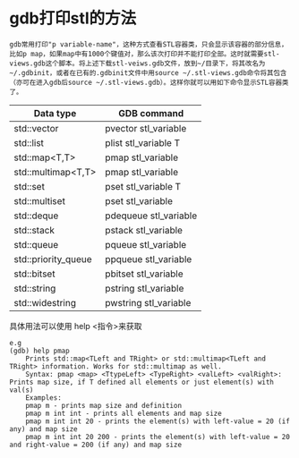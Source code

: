 <!--
 * @Author: your name
 * @Date: 2021-08-09 11:37:38
 * @LastEditTime: 2021-12-01 09:53:08
 * @LastEditors: Please set LastEditors
 * @Description: In User Settings Edit
 * @FilePath: /学习笔记/gdb/gdb打印stl.md
-->
# **gdb打印stl的方法**

```
gdb常用打印"p variable-name"，这种方式查看STL容器类，只会显示该容器的部分信息，比如p map，如果map中有1000个键值对，那么该次打印并不能打印全部。这时就需要stl-views.gdb这个脚本。将上述下载stl-veiws.gdb文件，放到~/目录下，将其改名为~/.gdbinit，或者在已有的.gdbinit文件中用source ~/.stl-views.gdb命令将其包含（亦可在进入gdb后source ~/.stl-views.gdb）。这样你就可以用如下命令显示STL容器类了。
```

| Data type | GDB command |
|  ----  | ----  |
|std::vector<T>|    pvector stl_variable|
|std::list<T>|  plist stl_variable T|
|std::map<T,T>|	pmap stl_variable|
|std::multimap<T,T>|	pmap stl_variable|
|std::set<T>|	pset stl_variable T|
|std::multiset<T>|	pset stl_variable|
|std::deque<T>|	pdequeue stl_variable|
|std::stack<T>|	pstack stl_variable|
|std::queue<T>|	pqueue stl_variable|
|std::priority_queue<T>|	ppqueue stl_variable|
|std::bitset<n>|	pbitset stl_variable|
|std::string|	pstring stl_variable|
|std::widestring|	pwstring stl_variable|



具体用法可以使用 help <指令>来获取 
```
e.g
(gdb) help pmap
    Prints std::map<TLeft and TRight> or std::multimap<TLeft and TRight> information. Works for std::multimap as well.
    Syntax: pmap <map> <TtypeLeft> <TypeRight> <valLeft> <valRight>: Prints map size, if T defined all elements or just element(s) with val(s)
    Examples:
    pmap m - prints map size and definition
    pmap m int int - prints all elements and map size
    pmap m int int 20 - prints the element(s) with left-value = 20 (if any) and map size
    pmap m int int 20 200 - prints the element(s) with left-value = 20 and right-value = 200 (if any) and map size
```